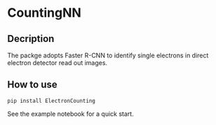 # CountingNN

## Decription
The packge adopts Faster R-CNN to identify single electrons in direct electron detector read out images. 

## How to use
`pip install ElectronCounting`

See the example notebook for a quick start. 
